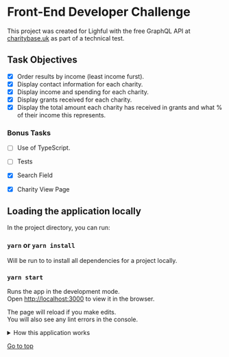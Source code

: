 # Front-End Developer Challenge<a name="top_of_page"></a>


This project was created for Lighful with the free GraphQL API at [charitybase.uk](https://charitybase.uk/) as part of a technical test.

## Task Objectives
- [x] Order results by income (least income furst).
- [x] Display contact information for each charity.
- [x] Display income and spending for each charity.
- [x] Display grants received for each charity.
- [x] Display the total amount each charity has received in grants and what % of their income this represents.

### Bonus Tasks
- [ ] Use of TypeScript.
- [ ] Tests
- [x] Search Field
- [x] Charity View Page



## Loading the application locally

In the project directory, you can run:

### `yarn` or `yarn install`

Will be run to to install all dependencies for a project locally.

### `yarn start`

Runs the app in the development mode.\
Open [http://localhost:3000](http://localhost:3000) to view it in the browser.

The page will reload if you make edits.\
You will also see any lint errors in the console.

<details>
  <summary>How this application works</summary>
  <p>On load you should be presented with requested data, mapped through a series of tiles displaying sorted charity data.</p>
  <p>By clicking on any of the tiles you'll be re-routed to a 'show' page giving additional information on each charity.</p>
  <p>Buttons shown in green and red will render components conditionally displaying extra information about income, spending, grants and contacts</p>
  <p>At the top of the page you have a search bar to find available charities from any location within the application</p>
</details>



[Go to top](#top_of_page)
